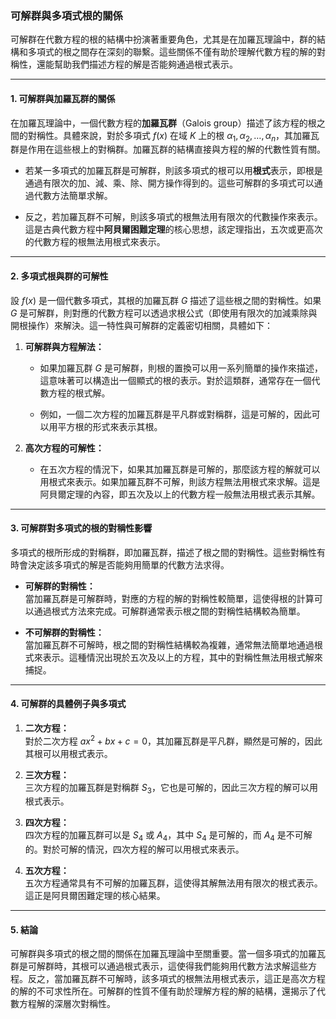 ### **可解群與多項式根的關係**

可解群在代數方程的根的結構中扮演著重要角色，尤其是在加羅瓦理論中，群的結構和多項式的根之間存在深刻的聯繫。這些關係不僅有助於理解代數方程的解的對稱性，還能幫助我們描述方程的解是否能夠通過根式表示。

---

#### **1. 可解群與加羅瓦群的關係**

在加羅瓦理論中，一個代數方程的**加羅瓦群**（Galois group）描述了該方程的根之間的對稱性。具體來說，對於多項式 $f(x)$ 在域 $K$ 上的根 $\alpha_1, \alpha_2, \dots, \alpha_n$，其加羅瓦群是作用在這些根上的對稱群。加羅瓦群的結構直接與方程的解的代數性質有關。

- 若某一多項式的加羅瓦群是可解群，則該多項式的根可以用**根式**表示，即根是通過有限次的加、減、乘、除、開方操作得到的。這些可解群的多項式可以通過代數方法簡單求解。

- 反之，若加羅瓦群不可解，則該多項式的根無法用有限次的代數操作來表示。這是古典代數方程中**阿貝爾困難定理**的核心思想，該定理指出，五次或更高次的代數方程的根無法用根式來表示。

---

#### **2. 多項式根與群的可解性**

設 $f(x)$ 是一個代數多項式，其根的加羅瓦群 $G$ 描述了這些根之間的對稱性。如果 $G$ 是可解群，則對應的代數方程可以透過求根公式（即使用有限次的加減乘除與開根操作）來解決。這一特性與可解群的定義密切相關，具體如下：

1. **可解群與方程解法：**
   - 如果加羅瓦群 $G$ 是可解群，則根的置換可以用一系列簡單的操作來描述，這意味著可以構造出一個顯式的根的表示。對於這類群，通常存在一個代數方程的根式解。
   
   - 例如，一個二次方程的加羅瓦群是平凡群或對稱群，這是可解的，因此可以用平方根的形式來表示其根。

2. **高次方程的可解性：**
   - 在五次方程的情況下，如果其加羅瓦群是可解的，那麼該方程的解就可以用根式來表示。如果加羅瓦群不可解，則該方程無法用根式來求解。這是阿貝爾定理的內容，即五次及以上的代數方程一般無法用根式表示其解。

---

#### **3. 可解群對多項式的根的對稱性影響**

多項式的根所形成的對稱群，即加羅瓦群，描述了根之間的對稱性。這些對稱性有時會決定該多項式的解是否能夠用簡單的代數方法求得。

- **可解群的對稱性：**  
  當加羅瓦群是可解群時，對應的方程的解的對稱性較簡單，這使得根的計算可以通過根式方法來完成。可解群通常表示根之間的對稱性結構較為簡單。

- **不可解群的對稱性：**  
  當加羅瓦群不可解時，根之間的對稱性結構較為複雜，通常無法簡單地通過根式來表示。這種情況出現於五次及以上的方程，其中的對稱性無法用根式解來捕捉。

---

#### **4. 可解群的具體例子與多項式**

1. **二次方程：**  
   對於二次方程 $ax^2 + bx + c = 0$，其加羅瓦群是平凡群，顯然是可解的，因此其根可以用根式表示。

2. **三次方程：**  
   三次方程的加羅瓦群是對稱群 $S_3$，它也是可解的，因此三次方程的解可以用根式表示。

3. **四次方程：**  
   四次方程的加羅瓦群可以是 $S_4$ 或 $A_4$，其中 $S_4$ 是可解的，而 $A_4$ 是不可解的。對於可解的情況，四次方程的解可以用根式來表示。

4. **五次方程：**  
   五次方程通常具有不可解的加羅瓦群，這使得其解無法用有限次的根式表示。這正是阿貝爾困難定理的核心結果。

---

#### **5. 結論**

可解群與多項式的根之間的關係在加羅瓦理論中至關重要。當一個多項式的加羅瓦群是可解群時，其根可以通過根式表示，這使得我們能夠用代數方法求解這些方程。反之，當加羅瓦群不可解時，該多項式的根無法用根式表示，這正是高次方程的解的不可求性所在。可解群的性質不僅有助於理解方程的解的結構，還揭示了代數方程解的深層次對稱性。
